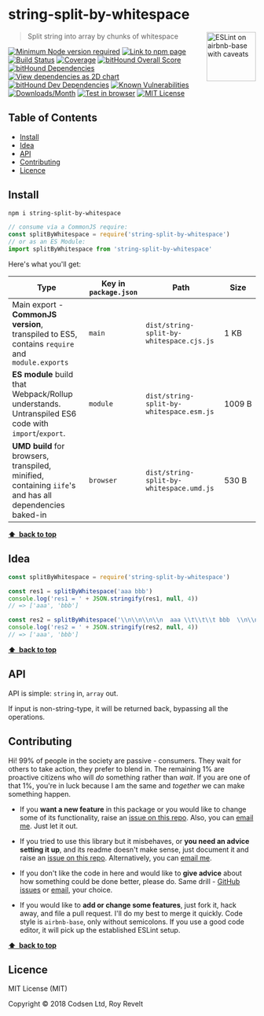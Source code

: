 # string-split-by-whitespace

<a href="https://github.com/revelt/eslint-on-airbnb-base-badge" style="float: right; padding: 0 0 20px 20px;"><img src="https://cdn.rawgit.com/revelt/eslint-on-airbnb-base-badge/0c3e46c9/lint-badge.svg" alt="ESLint on airbnb-base with caveats" width="100" align="right"></a>

> Split string into array by chunks of whitespace

[![Minimum Node version required][node-img]][node-url]
[![Link to npm page][npm-img]][npm-url]
[![Build Status][travis-img]][travis-url]
[![Coverage][cov-img]][cov-url]
[![bitHound Overall Score][overall-img]][overall-url]
[![bitHound Dependencies][deps-img]][deps-url]
[![View dependencies as 2D chart][deps2d-img]][deps2d-url]
[![bitHound Dev Dependencies][dev-img]][dev-url]
[![Known Vulnerabilities][vulnerabilities-img]][vulnerabilities-url]
[![Downloads/Month][downloads-img]][downloads-url]
[![Test in browser][runkit-img]][runkit-url]
[![MIT License][license-img]][license-url]

## Table of Contents

<!-- START doctoc generated TOC please keep comment here to allow auto update -->
<!-- DON'T EDIT THIS SECTION, INSTEAD RE-RUN doctoc TO UPDATE -->


- [Install](#install)
- [Idea](#idea)
- [API](#api)
- [Contributing](#contributing)
- [Licence](#licence)

<!-- END doctoc generated TOC please keep comment here to allow auto update -->

## Install

```bash
npm i string-split-by-whitespace
```

```js
// consume via a CommonJS require:
const splitByWhitespace = require('string-split-by-whitespace')
// or as an ES Module:
import splitByWhitespace from 'string-split-by-whitespace'
```

Here's what you'll get:

Type            | Key in `package.json` | Path  | Size
----------------|-----------------------|-------|--------
Main export - **CommonJS version**, transpiled to ES5, contains `require` and `module.exports` | `main`                | `dist/string-split-by-whitespace.cjs.js` | 1&nbsp;KB
**ES module** build that Webpack/Rollup understands. Untranspiled ES6 code with `import`/`export`. | `module`              | `dist/string-split-by-whitespace.esm.js` | 1009&nbsp;B
**UMD build** for browsers, transpiled, minified, containing `iife`'s and has all dependencies baked-in | `browser`            | `dist/string-split-by-whitespace.umd.js` | 530&nbsp;B

**[⬆ &nbsp;back to top](#)**

## Idea

```js
const splitByWhitespace = require('string-split-by-whitespace')

const res1 = splitByWhitespace('aaa bbb')
console.log('res1 = ' + JSON.stringify(res1, null, 4))
// => ['aaa', 'bbb']

const res2 = splitByWhitespace('\\n\\n\\n\\n  aaa \\t\\t\\t bbb  \\n\\n\\n')
console.log('res2 = ' + JSON.stringify(res2, null, 4))
// => ['aaa', 'bbb']
```

**[⬆ &nbsp;back to top](#)**

## API

API is simple: `string` in, `array` out.

If input is non-string-type, it will be returned back, bypassing all the operations.

## Contributing

Hi! 99% of people in the society are passive - consumers. They wait for others to take action, they prefer to blend in. The remaining 1% are proactive citizens who will _do_ something rather than _wait_. If you are one of that 1%, you're in luck because I am the same and _together_ we can make something happen.

* If you **want a new feature** in this package or you would like to change some of its functionality, raise an [issue on this repo](https://github.com/codsen/string-split-by-whitespace/issues). Also, you can [email me](mailto:roy@codsen.com). Just let it out.

* If you tried to use this library but it misbehaves, or **you need an advice setting it up**, and its readme doesn't make sense, just document it and raise an [issue on this repo](https://github.com/codsen/string-split-by-whitespace/issues). Alternatively, you can [email me](mailto:roy@codsen.com).

* If you don't like the code in here and would like to **give advice** about how something could be done better, please do. Same drill - [GitHub issues](https://github.com/codsen/string-split-by-whitespace/issues) or [email](mailto:roy@codsen.com), your choice.

* If you would like to **add or change some features**, just fork it, hack away, and file a pull request. I'll do my best to merge it quickly. Code style is `airbnb-base`, only without semicolons. If you use a good code editor, it will pick up the established ESLint setup.

**[⬆ &nbsp;back to top](#)**

## Licence

MIT License (MIT)

Copyright © 2018 Codsen Ltd, Roy Revelt

[node-img]: https://img.shields.io/node/v/string-split-by-whitespace.svg?style=flat-square&label=works%20on%20node
[node-url]: https://www.npmjs.com/package/string-split-by-whitespace

[npm-img]: https://img.shields.io/npm/v/string-split-by-whitespace.svg?style=flat-square&label=release
[npm-url]: https://www.npmjs.com/package/string-split-by-whitespace

[travis-img]: https://img.shields.io/travis/codsen/string-split-by-whitespace.svg?style=flat-square
[travis-url]: https://travis-ci.org/codsen/string-split-by-whitespace

[cov-img]: https://coveralls.io/repos/github/codsen/string-split-by-whitespace/badge.svg?style=flat-square?branch=master
[cov-url]: https://coveralls.io/github/codsen/string-split-by-whitespace?branch=master

[overall-img]: https://img.shields.io/bithound/code/github/codsen/string-split-by-whitespace.svg?style=flat-square
[overall-url]: https://www.bithound.io/github/codsen/string-split-by-whitespace

[deps-img]: https://img.shields.io/bithound/dependencies/github/codsen/string-split-by-whitespace.svg?style=flat-square
[deps-url]: https://www.bithound.io/github/codsen/string-split-by-whitespace/master/dependencies/npm

[deps2d-img]: https://img.shields.io/badge/deps%20in%202D-see_here-08f0fd.svg?style=flat-square
[deps2d-url]: http://npm.anvaka.com/#/view/2d/string-split-by-whitespace

[dev-img]: https://img.shields.io/bithound/devDependencies/github/codsen/string-split-by-whitespace.svg?style=flat-square
[dev-url]: https://www.bithound.io/github/codsen/string-split-by-whitespace/master/dependencies/npm

[vulnerabilities-img]: https://snyk.io/test/github/codsen/string-split-by-whitespace/badge.svg?style=flat-square
[vulnerabilities-url]: https://snyk.io/test/github/codsen/string-split-by-whitespace

[downloads-img]: https://img.shields.io/npm/dm/string-split-by-whitespace.svg?style=flat-square
[downloads-url]: https://npmcharts.com/compare/string-split-by-whitespace

[runkit-img]: https://img.shields.io/badge/runkit-test_in_browser-a853ff.svg?style=flat-square
[runkit-url]: https://npm.runkit.com/string-split-by-whitespace

[license-img]: https://img.shields.io/npm/l/string-split-by-whitespace.svg?style=flat-square
[license-url]: https://github.com/codsen/string-split-by-whitespace/blob/master/license.md
